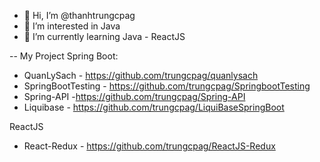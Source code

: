 - 👋 Hi, I’m @thanhtrungcpag
- 👀 I’m interested in Java
- 🌱 I’m currently learning Java - ReactJS

-- My Project
Spring Boot:
  - QuanLySach - https://github.com/trungcpag/quanlysach
  - SpringBootTesting - https://github.com/trungcpag/SpringbootTesting
  - Spring-API -https://github.com/trungcpag/Spring-API
  - Liquibase - https://github.com/trungcpag/LiquiBaseSpringBoot
  
ReactJS 
  - React-Redux - https://github.com/trungcpag/ReactJS-Redux
 


<!---
thanhtrungcpag/thanhtrungcpag is a ✨ special ✨ repository because its `README.md` (this file) appears on your GitHub profile.
You can click the Preview link to take a look at your changes.
--->
